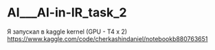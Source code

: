 # AI___AI-in-IR_task_2

Я запускал в kaggle kernel (GPU - T4 x 2) <br>
https://www.kaggle.com/code/cherkashindaniel/notebookb880763651
